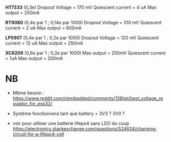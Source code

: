 **HT7333** (0,3e)
Dropout Voltage = 170 mV
Quiescent current = 4 uA
Max output = 250mA

**RT9080** (0,4e par 1 ; 0,14e par 1000)
Dropout Voltage = 310 mV
Quiescent current = 2 uA
Max output = 600mA

**LP5907** (0,4e par 1 ; 0,2e par 1000)
Dropout Voltage = 120 mV
Quiescent current = 12 uA
Max output = 250mA

**XC6206** (0,6e par 1 ; 0,2e par 1000)
Max output = 250mV
Quiescent current = 1uA
Max output = 200mA
# NB
- Même besoin : https://www.reddit.com/r/embedded/comments/138iipt/best_voltage_regulator_for_esp32/
- Système fonctionnera tant que battery > 3V3 ? 3V0 ?

- voir pour utiliser une batterie lifepo4 sans LDO du coup
https://electronics.stackexchange.com/questions/524634/charging-circuit-for-a-lifepo4-cell
